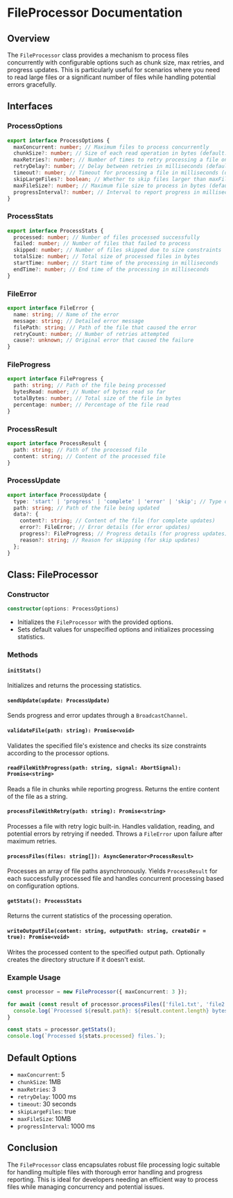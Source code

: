 # FileProcessor Documentation

## Overview

The `FileProcessor` class provides a mechanism to process files concurrently with configurable options such as chunk size, max retries, and progress updates. This is particularly useful for scenarios where you need to read large files or a significant number of files while handling potential errors gracefully.

## Interfaces

### ProcessOptions

```typescript
export interface ProcessOptions {
  maxConcurrent: number; // Maximum files to process concurrently
  chunkSize?: number; // Size of each read operation in bytes (default: 1MB)
  maxRetries?: number; // Number of times to retry processing a file on failure (default: 3)
  retryDelay?: number; // Delay between retries in milliseconds (default: 1000)
  timeout?: number; // Timeout for processing a file in milliseconds (default: 30000)
  skipLargeFiles?: boolean; // Whether to skip files larger than maxFileSize (default: true)
  maxFileSize?: number; // Maximum file size to process in bytes (default: 10MB)
  progressInterval?: number; // Interval to report progress in milliseconds (default: 1000)
}
```

### ProcessStats

```typescript
export interface ProcessStats {
  processed: number; // Number of files processed successfully
  failed: number; // Number of files that failed to process
  skipped: number; // Number of files skipped due to size constraints
  totalSize: number; // Total size of processed files in bytes
  startTime: number; // Start time of the processing in milliseconds
  endTime?: number; // End time of the processing in milliseconds
}
```

### FileError

```typescript
export interface FileError {
  name: string; // Name of the error
  message: string; // Detailed error message
  filePath: string; // Path of the file that caused the error
  retryCount: number; // Number of retries attempted
  cause?: unknown; // Original error that caused the failure
}
```

### FileProgress

```typescript
export interface FileProgress {
  path: string; // Path of the file being processed
  bytesRead: number; // Number of bytes read so far
  totalBytes: number; // Total size of the file in bytes
  percentage: number; // Percentage of the file read
}
```

### ProcessResult

```typescript
export interface ProcessResult {
  path: string; // Path of the processed file
  content: string; // Content of the processed file
}
```

### ProcessUpdate

```typescript
export interface ProcessUpdate {
  type: 'start' | 'progress' | 'complete' | 'error' | 'skip'; // Type of update
  path: string; // Path of the file being updated
  data?: {
    content?: string; // Content of the file (for complete updates)
    error?: FileError; // Error details (for error updates)
    progress?: FileProgress; // Progress details (for progress updates)
    reason?: string; // Reason for skipping (for skip updates)
  };
}
```

## Class: FileProcessor

### Constructor

```typescript
constructor(options: ProcessOptions)
```

- Initializes the `FileProcessor` with the provided options.
- Sets default values for unspecified options and initializes processing statistics.

### Methods

#### `initStats()`

Initializes and returns the processing statistics.

#### `sendUpdate(update: ProcessUpdate)`

Sends progress and error updates through a `BroadcastChannel`.

#### `validateFile(path: string): Promise<void>`

Validates the specified file's existence and checks its size constraints according to the processor options.

#### `readFileWithProgress(path: string, signal: AbortSignal): Promise<string>`

Reads a file in chunks while reporting progress. Returns the entire content of the file as a string.

#### `processFileWithRetry(path: string): Promise<string>`

Processes a file with retry logic built-in. Handles validation, reading, and potential errors by retrying if needed. Throws a `FileError` upon failure after maximum retries.

#### `processFiles(files: string[]): AsyncGenerator<ProcessResult>`

Processes an array of file paths asynchronously. Yields `ProcessResult` for each successfully processed file and handles concurrent processing based on configuration options.

#### `getStats(): ProcessStats`

Returns the current statistics of the processing operation.

#### `writeOutputFile(content: string, outputPath: string, createDir = true): Promise<void>`

Writes the processed content to the specified output path. Optionally creates the directory structure if it doesn't exist.

### Example Usage

```typescript
const processor = new FileProcessor({ maxConcurrent: 3 });

for await (const result of processor.processFiles(['file1.txt', 'file2.txt'])) {
  console.log(`Processed ${result.path}: ${result.content.length} bytes.`);
}

const stats = processor.getStats();
console.log(`Processed ${stats.processed} files.`);
``` 

## Default Options

- `maxConcurrent`: 5
- `chunkSize`: 1MB
- `maxRetries`: 3
- `retryDelay`: 1000 ms
- `timeout`: 30 seconds
- `skipLargeFiles`: true
- `maxFileSize`: 10MB
- `progressInterval`: 1000 ms

## Conclusion

The `FileProcessor` class encapsulates robust file processing logic suitable for handling multiple files with thorough error handling and progress reporting. This is ideal for developers needing an efficient way to process files while managing concurrency and potential issues.